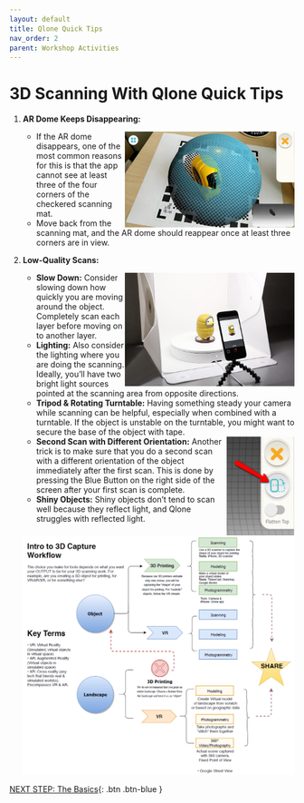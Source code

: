 ```yaml
---
layout: default
title: Qlone Quick Tips
nav_order: 2
parent: Workshop Activities
---
```


# 3D Scanning With Qlone Quick Tips

1.  **AR Dome Keeps Disappearing:**
    
    <img src="images/intro/1-a.png" alt="A R dome" style="float:right;width:300px;">
    
    -   If the AR dome disappears, one of the most common reasons for this is that the app cannot see at least three of the four corners of the checkered scanning mat.
    -   Move back from the scanning mat, and the AR dome should reappear once at least three corners are in view.
2.  **Low-Quality Scans:**
    
    <img src="images/intro/1-b.png" alt="scanning an object" style="float:right;width:300px;">
    
    -   **Slow Down:** Consider slowing down how quickly you are moving around the object. Completely scan each layer before moving on to another layer.
    -   **Lighting:** Also consider the lighting where you are doing the scanning. Ideally, you’ll have two bright light sources pointed at the scanning area from opposite directions.
    -   **Tripod & Rotating Turntable:** Having something steady your camera while scanning can be helpful, especially when combined with a turntable. If the object is unstable on the turntable, you might want to secure the base of the object with tape.
    
    <img src="images/intro/2-c.png" alt="change orientation" style="float:right;width:120px;">
    
    -   **Second Scan with Different Orientation:** Another trick is to make sure that you do a second scan with a different orientation of the object immediately after the first scan. This is done by pressing the Blue Button on the right side of the screen after your first scan is complete.
    -   **Shiny Objects:** Shiny objects don’t tend to scan well because they reflect light, and Qlone struggles with reflected light.
    
    <img src="images/intro/2-e.png" alt="workflow" style="width:720px;">

[NEXT STEP: The Basics](act-2.html){: .btn .btn-blue }
